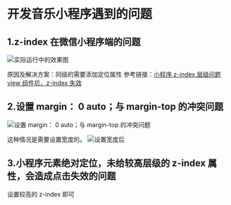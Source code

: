 # 开发音乐小程序遇到的问题

## 1.z-index 在微信小程序端的问题

![实际运行中的效果图](https://files.catbox.moe/rxgz3f.png)

原因及解决方案：同级的需要添加定位属性
参考链接：[小程序 z-index 层级问题 view 组件坑，z-index 失效](https://blog.csdn.net/qq_32858649/article/details/82735649)

## 2.设置 margin： 0 auto；与 margin-top 的冲突问题

![设置 margin： 0 auto；与 margin-top 的冲突问题](https://files.catbox.moe/5hcrdc.png)

这种情况是需要设置宽度的。
![设置宽度后](https://files.catbox.moe/6n6pbc.png)

## 3.小程序元素绝对定位，未给较高层级的 z-index 属性，会造成点击失效的问题

设置较高的 z-index 即可
